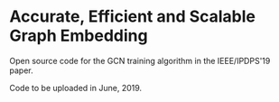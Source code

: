 # Accurate, Efficient and Scalable Graph Embedding

Open source code for the GCN training algorithm in the IEEE/IPDPS'19 paper.

Code to be uploaded in June, 2019.
